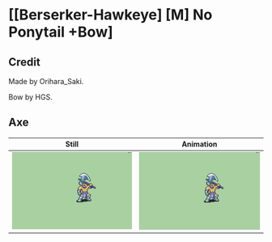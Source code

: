 # [\[Berserker-Hawkeye\] \[M\] No Ponytail +Bow]

## Credit

Made by Orihara_Saki.

Bow by HGS.
	
## Axe

| Still | Animation |
| :---: | :-------: |
| ![Axe still](./Axe_000.png) | ![Axe animation](./Axe.gif) |
